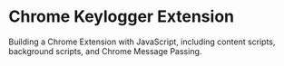 # Chrome Keylogger Extension

Building a Chrome Extension with JavaScript, including content scripts, background scripts, and Chrome Message Passing.
